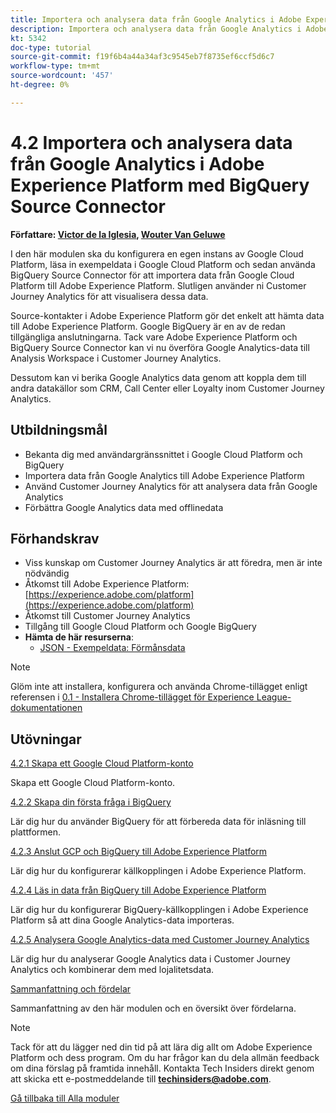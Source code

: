 ```yaml
---
title: Importera och analysera data från Google Analytics i Adobe Experience Platform med BigQuery Source Connector
description: Importera och analysera data från Google Analytics i Adobe Experience Platform med BigQuery Source Connector
kt: 5342
doc-type: tutorial
source-git-commit: f19f6b4a44a34af3c9545eb7f8735ef6ccf5d6c7
workflow-type: tm+mt
source-wordcount: '457'
ht-degree: 0%

---
```


# 4.2 Importera och analysera data från Google Analytics i Adobe Experience Platform med BigQuery Source Connector

**Författare: [Victor de la Iglesia](https://www.linkedin.com/in/victordelaiglesia/), [Wouter Van Geluwe](https://www.linkedin.com/in/woutervangeluwe/)**

I den här modulen ska du konfigurera en egen instans av Google Cloud Platform, läsa in exempeldata i Google Cloud Platform och sedan använda BigQuery Source Connector för att importera data från Google Cloud Platform till Adobe Experience Platform. Slutligen använder ni Customer Journey Analytics för att visualisera dessa data.

Source-kontakter i Adobe Experience Platform gör det enkelt att hämta data till Adobe Experience Platform. Google BigQuery är en av de redan tillgängliga anslutningarna. Tack vare Adobe Experience Platform och BigQuery Source Connector kan vi nu överföra Google Analytics-data till Analysis Workspace i Customer Journey Analytics.

Dessutom kan vi berika Google Analytics data genom att koppla dem till andra datakällor som CRM, Call Center eller Loyalty inom Customer Journey Analytics.

## Utbildningsmål

- Bekanta dig med användargränssnittet i Google Cloud Platform och BigQuery
- Importera data från Google Analytics till Adobe Experience Platform
- Använd Customer Journey Analytics för att analysera data från Google Analytics
- Förbättra Google Analytics data med offlinedata

## Förhandskrav

- Viss kunskap om Customer Journey Analytics är att föredra, men är inte nödvändig
- Åtkomst till Adobe Experience Platform: [https://experience.adobe.com/platform](https://experience.adobe.com/platform)
- Åtkomst till Customer Journey Analytics
- Tillgång till Google Cloud Platform och Google BigQuery
- **Hämta de här resurserna**:
   - [JSON - Exempeldata: Förmånsdata](./../../../assets/json/bqLoyalty.json)

>[!NOTE]
>
>Glöm inte att installera, konfigurera och använda Chrome-tillägget enligt referensen i [0.1 - Installera Chrome-tillägget för Experience League-dokumentationen](../../gettingstarted/gettingstarted/ex1.md)

## Utövningar

[4.2.1 Skapa ett Google Cloud Platform-konto](./ex1.md)

Skapa ett Google Cloud Platform-konto.

[4.2.2 Skapa din första fråga i BigQuery](./ex2.md)

Lär dig hur du använder BigQuery för att förbereda data för inläsning till plattformen.

[4.2.3 Anslut GCP och BigQuery till Adobe Experience Platform](./ex3.md)

Lär dig hur du konfigurerar källkopplingen i Adobe Experience Platform.

[4.2.4 Läs in data från BigQuery till Adobe Experience Platform](./ex4.md)

Lär dig hur du konfigurerar BigQuery-källkopplingen i Adobe Experience Platform så att dina Google Analytics-data importeras.

[4.2.5 Analysera Google Analytics-data med Customer Journey Analytics](./ex5.md)

Lär dig hur du analyserar Google Analytics data i Customer Journey Analytics och kombinerar dem med lojalitetsdata.

[Sammanfattning och fördelar](./summary.md)

Sammanfattning av den här modulen och en översikt över fördelarna.

>[!NOTE]
>
>Tack för att du lägger ned din tid på att lära dig allt om Adobe Experience Platform och dess program. Om du har frågor kan du dela allmän feedback om dina förslag på framtida innehåll. Kontakta Tech Insiders direkt genom att skicka ett e-postmeddelande till **techinsiders@adobe.com**.

[Gå tillbaka till Alla moduler](../../../overview.md)
